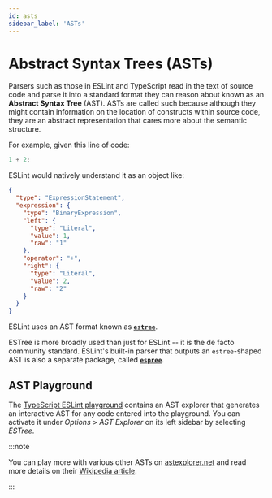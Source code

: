 ```yaml
---
id: asts
sidebar_label: 'ASTs'
---
```


# Abstract Syntax Trees (ASTs)

Parsers such as those in ESLint and TypeScript read in the text of source code and parse it into a standard format they can reason about known as an **Abstract Syntax Tree** (AST).
ASTs are called such because although they might contain information on the location of constructs within source code, they are an abstract representation that cares more about the semantic structure.

For example, given this line of code:

```js
1 + 2;
```

ESLint would natively understand it as an object like:

```json
{
  "type": "ExpressionStatement",
  "expression": {
    "type": "BinaryExpression",
    "left": {
      "type": "Literal",
      "value": 1,
      "raw": "1"
    },
    "operator": "+",
    "right": {
      "type": "Literal",
      "value": 2,
      "raw": "2"
    }
  }
}
```

ESLint uses an AST format known as **[`estree`]**.

ESTree is more broadly used than just for ESLint -- it is the de facto community standard.
ESLint's built-in parser that outputs an `estree`-shaped AST is also a separate package, called **[`espree`]**.

## AST Playground

The [TypeScript ESLint playground](https://typescript-eslint.io/play#showAST=es) contains an AST explorer that generates an interactive AST for any code entered into the playground.
You can activate it under _Options_ > _AST Explorer_ on its left sidebar by selecting _ESTree_.

:::note

You can play more with various other ASTs on [astexplorer.net] and read more details on their [Wikipedia article](https://en.wikipedia.org/wiki/Abstract_syntax_tree).

:::

[astexplorer.net]: https://astexplorer.net
[`espree`]: https://github.com/eslint/espree
[`estree`]: https://github.com/estree/estree
